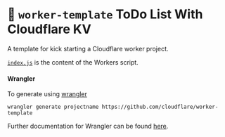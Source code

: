 # 👷 `worker-template` ToDo List With Cloudflare KV

A template for kick starting a Cloudflare worker project.

[`index.js`](https://github.com/cloudflare/worker-template/blob/master/index.js) is the content of the Workers script.

#### Wrangler

To generate using [wrangler](https://github.com/cloudflare/wrangler)

```
wrangler generate projectname https://github.com/cloudflare/worker-template
```

Further documentation for Wrangler can be found [here](https://developers.cloudflare.com/workers/tooling/wrangler).
